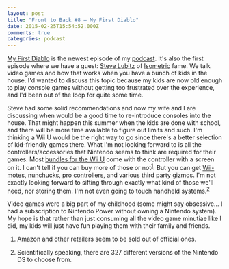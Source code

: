 ```yaml
---
layout: post
title: "Front to Back #8 — My First Diablo"
date: 2015-02-25T15:54:52.000Z
comments: true
categories: podcast
---
```

[My First Diablo](http://fronttoback.co/podcast/8) is the newest episode of my [podcast](http://fronttoback.co). It's also the first episode where we have a guest: [Steve Lubitz](http://twitter.com/wickedgood) of [Isometric](http://5by5.tv/isometric) fame. We talk video games and how that works when you have a bunch of kids in the house. I'd wanted to discuss this topic because my kids are now old enough to play console games without getting too frustrated over the experience, and I'd been out of the loop for quite some time. 

Steve had some solid recommendations and now my wife and I are discussing when would be a good time to re-introduce consoles into the house. That might happen this summer when the kids are done with school, and there will be more time available to figure out limits and such. I'm thinking a Wii U would be the right way to go since there's a better selection of kid-friendly games there. What I'm not looking forward to is all the controllers/accessories that Nintendo seems to think are required for their games. Most [bundles for the Wii U](http://www.amazon.com/Nintendo-Wii-Deluxe-Set-Bundle-3ds/dp/B00MVUKM0A/ref=sr_1_1?sr=8-1&ie=UTF8&keywords=wii%2Bu&tag=thepetzoo-20&qid=1424881179) come with the controller with a screen on it. I can't tell if you can buy more of those or not<sup id="fnref:1"><a href="#fn:1" rel="footnote">1</a></sup>. But you can get [Wii-motes](http://www.amazon.com/Nintendo-Wii-Remote-Plus-Black/dp/B00N4OAELY/ref=sr_1_1?ie=UTF8&sr=1-1&s=videogames&keywords=wii%2Bmote&tag=thepetzoo-20&qid=1424881298), [nunchucks](http://www.amazon.com/Nintendo-Nunchuk-Controller-Black-Wii/dp/B0094X1ZXU/ref=pd_bxgy_vg_img_y?tag=thepetzoo-20), [pro controllers](http://www.amazon.com/Nintendo-Pro-Controller-Black-Wii-u/dp/B00MUY0OFU/ref=pd_sim_vg_3?refRID=0SQ5Z19AHMG8VE30V0TD&tag=thepetzoo-20&ie=UTF8), and various third party gizmos. I'm not exactly looking forward to sifting through exactly what kind of those we'll need, nor storing them. I'm not even going to touch handheld systems.<sup id="fnref:2"><a href="#fn:2" rel="footnote">2</a></sup>

Video games were a big part of my childhood (some might say obsessive... I had a subscription to Nintendo Power without owning a Nintendo system). My hope is that rather than just consuming all the video game minutiae like I did, my kids will just have fun playing them with their family and friends.

<div class="footnotes">
  <ol>
    <li class="footnote" id="fn:1">
  <p>Amazon and other retailers seem to be sold out of official ones.</p>
</li>
<li class="footnote" id="fn:2">
  <p>Scientifically speaking, there are 327 different versions of the Nintendo DS to choose from.</p>
</li>
  </ol>
</div>